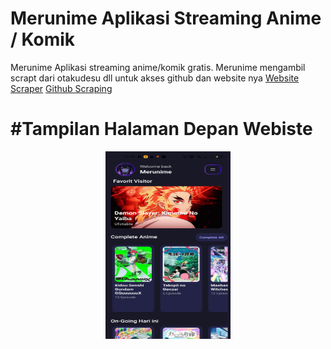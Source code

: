 # Merunime Aplikasi Streaming Anime / Komik 
<p>Merunime Aplikasi streaming anime/komik gratis. Merunime mengambil scrapt dari otakudesu dll untuk akses github dan website nya <a href="https://otakudesu-apifree.up.railway.app/">Website Scraper</a> <a href="https://github.com/Rafliarjunapratama/otakudesu">Github Scraping</a></p>
<b><h1>#Tampilan Halaman Depan Webiste</h1></b>
<P align="center">
  <img src="https://github.com/Rafliarjunapratama/merunime/blob/main/assets/gambar/Screenshot_2025-08-27-17-13-06-20_f73b71075b1de7323614b647fe394240.jpg" width="200" height="300" />
</P>




